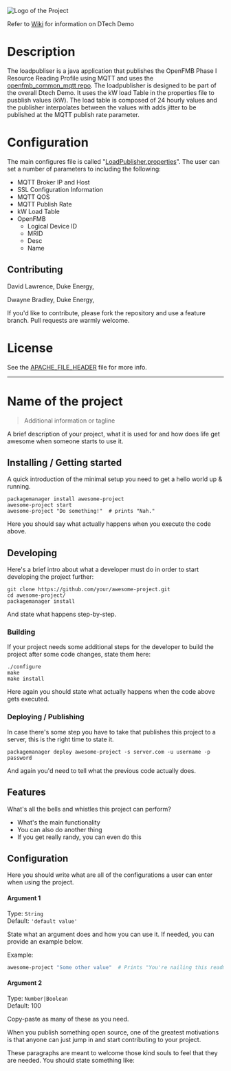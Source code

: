 ![Logo of the Project](https://github.com/openfmb/dtech-demo-2016/blob/master/img/openfmb-tm-black_reduced_100.png)

Refer to [Wiki](https://github.com/openfmb/dtech-demo-2016/wiki) for information on DTech Demo

# Description
The loadpubliser is a java application that publishes the OpenFMB Phase I Resource Reading Profile using MQTT and uses the [openfmb_common_mqtt repo](https://github.com/openfmb/openfmb-common-mqtt).  The loadpublisher is designed to be part of the overall Dtech Demo.  It uses the kW load Table in the properties file to pusblish values (kW).  The load table is composed of 24 hourly values and the publisher interpolates between the values with adds jitter to be published at the MQTT publish rate parameter.

# Configuration
The main configures file is called "[LoadPublisher.properties](https://github.com/openfmb/openfmb-loadpublisher/blob/master/loadpublisher/LoadPublisher.properties)".  The user can set a number of parameters to including the following:
+ MQTT Broker IP and Host
+ SSL Configuration Information
+ MQTT QOS
+ MQTT Publish Rate
+ kW Load Table
+ OpenFMB
  + Logical Device ID
  + MRID 
  + Desc
  + Name

## Contributing

David Lawrence, Duke Energy,  <email>

Dwayne Bradley, Duke Energy, <email>

If you'd like to contribute, please fork the repository and use a feature
branch. Pull requests are warmly welcome.

# License

See the [APACHE_FILE_HEADER](https://github.com/openfmb/openfmb-common-mqtt/blob/master/APACHE_FILE_HEADER) file for more info.
___________________________________________________

# Name of the project
> Additional information or tagline

A brief description of your project, what it is used for and how does life get
awesome when someone starts to use it.

## Installing / Getting started

A quick introduction of the minimal setup you need to get a hello world up &
running.

```shell
packagemanager install awesome-project
awesome-project start
awesome-project "Do something!"  # prints "Nah."
```

Here you should say what actually happens when you execute the code above.

## Developing

Here's a brief intro about what a developer must do in order to start developing
the project further:

```shell
git clone https://github.com/your/awesome-project.git
cd awesome-project/
packagemanager install
```

And state what happens step-by-step.

### Building

If your project needs some additional steps for the developer to build the
project after some code changes, state them here:

```shell
./configure
make
make install
```

Here again you should state what actually happens when the code above gets
executed.

### Deploying / Publishing

In case there's some step you have to take that publishes this project to a
server, this is the right time to state it.

```shell
packagemanager deploy awesome-project -s server.com -u username -p password
```

And again you'd need to tell what the previous code actually does.

## Features

What's all the bells and whistles this project can perform?
* What's the main functionality
* You can also do another thing
* If you get really randy, you can even do this

## Configuration

Here you should write what are all of the configurations a user can enter when
using the project.

#### Argument 1
Type: `String`  
Default: `'default value'`

State what an argument does and how you can use it. If needed, you can provide
an example below.

Example:
```bash
awesome-project "Some other value"  # Prints "You're nailing this readme!"
```

#### Argument 2
Type: `Number|Boolean`  
Default: 100

Copy-paste as many of these as you need.


When you publish something open source, one of the greatest motivations is that
anyone can just jump in and start contributing to your project.

These paragraphs are meant to welcome those kind souls to feel that they are
needed. You should state something like:
